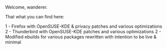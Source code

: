 Welcome, wanderer.

That what you can find here:

1 - Firefox with OpenSUSE-KDE & privacy patches and various optimizations
2 - Thunderbird with OpenSUSE-KDE patches and various optimizations
2 - Modified ebuilds for various packages rewritten with intention to be live & minimal
